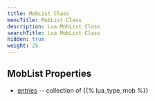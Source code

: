 ```yaml
---
title: MobList Class
menuTitle: MobList Class
description: Lua MobList Class
searchTitle: Lua MobList Class
hidden: true
weight: 25
---
```


## MobList Properties
- [entries](entries) -- collection of {{% lua_type_mob %}}